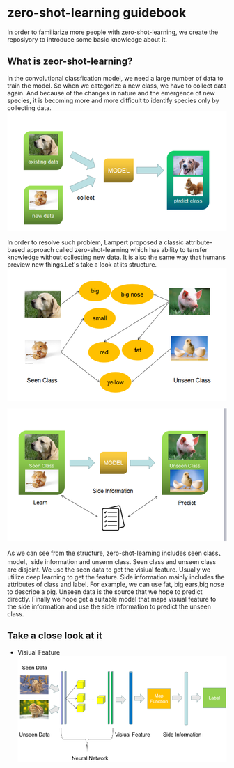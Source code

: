 # zero-shot-learning guidebook
In order to familiarize more people with zero-shot-learning, we create the reposiyory to introduce some basic knowledge about it.
## What is zeor-shot-learning?

In the convolutional classfication model, we need a large number of data to train the model. So when we categorize a new class, we have to collect data again. And because of the changes in nature and the emergence of new species, it is becoming more and more difficult to identify species only by collecting data. 
![](https://github.com/sunweimin123/zero-shot-learning-introduction/blob/master/1.png)

In order to resolve such problem, Lampert proposed a classic attribute-based approach called zero-shot-learning which has ability to tansfer knowledge without collecting new data. It is also the same way that humans preview new things.Let's take a look at its structure.
![pic-1](https://github.com/sunweimin123/zero-shot-learning-introduction/blob/master/3.png)

![pic-1](https://github.com/sunweimin123/zero-shot-learning-introduction/blob/master/2.png)

As we can see from the structure, zero-shot-learning includes seen class、model、side information and unsenn class. Seen class and unseen class are disjoint. We use the seen data to get the visiual feature. Usually we utilize deep learning to get the feature. Side information mainly includes the  attributes of class and label. For example, we can use fat, big ears,big nose to descripe a pig. Unseen data is the source that we hope to predict directly. Finally we hope get a suitable model that maps visiual feature to the side information and use the side information to predict the unseen class.
   
## Take a close look at it
 - Visiual Feature
![pic-1](https://github.com/sunweimin123/zero-shot-learning-introduction/blob/master/4.png)

